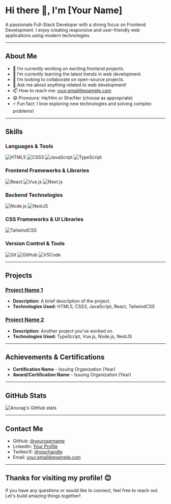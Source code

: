 # Hi there 👋, I'm [Your Name]
A passionate Full-Stack Developer with a strong focus on Frontend Development. I enjoy creating responsive and user-friendly web applications using modern technologies.

---

## About Me

- 🔭 I’m currently working on exciting frontend projects.
- 🌱 I’m currently learning the latest trends in web development.
- 👯 I’m looking to collaborate on open-source projects.
- 💬 Ask me about anything related to web development!
- 📫 How to reach me: [your.email@example.com](mailto:your.email@example.com)
- 😄 Pronouns: He/Him or She/Her (choose as appropriate)
- ⚡ Fun fact: I love exploring new technologies and solving complex problems!

---

## Skills

### Languages & Tools

![HTML5](https://img.shields.io/badge/-HTML5-E34F26?style=flat-square&logo=html5&logoColor=white)
![CSS3](https://img.shields.io/badge/-CSS3-1572B6?style=flat-square&logo=css3)
![JavaScript](https://img.shields.io/badge/-JavaScript-F7DF1E?style=flat-square&logo=javascript)
![TypeScript](https://img.shields.io/badge/-TypeScript-007ACC?style=flat-square&logo=typescript)

### Frontend Frameworks & Libraries

![React](https://img.shields.io/badge/-React-61DAFB?style=flat-square&logo=react)
![Vue.js](https://img.shields.io/badge/-Vue.js-4FC08D?style=flat-square&logo=vuedotjs)
![Next.js](https://img.shields.io/badge/-Next.js-000000?style=flat-square&logo=nextdotjs)

### Backend Technologies

![Node.js](https://img.shields.io/badge/-Node.js-339933?style=flat-square&logo=nodedotjs)
![NestJS](https://img.shields.io/badge/-NestJS-E0234E?style=flat-square&logo=nestjs)

### CSS Frameworks & UI Libraries

![TailwindCSS](https://img.shields.io/badge/-TailwindCSS-06B6D4?style=flat-square&logo=tailwindcss)

### Version Control & Tools

![Git](https://img.shields.io/badge/-Git-F05032?style=flat-square&logo=git)
![GitHub](https://img.shields.io/badge/-GitHub-181717?style=flat-square&logo=github)
![VSCode](https://img.shields.io/badge/-VSCode-007ACC?style=flat-square&logo=visualstudiocode)

---

## Projects

### [Project Name 1](https://link-to-project1)
- **Description:** A brief description of the project.
- **Technologies Used:** HTML5, CSS3, JavaScript, React, TailwindCSS

### [Project Name 2](https://link-to-project2)
- **Description:** Another project you've worked on.
- **Technologies Used:** TypeScript, Vue.js, Node.js, NestJS

---

## Achievements & Certifications

- **Certification Name** - Issuing Organization (Year)
- **Award/Certification Name** - Issuing Organization (Year)

---

## GitHub Stats

![Anurag's GitHub stats](https://github-readme-stats.vercel.app/api?username=yourusername&show_icons=true&theme=radical)

---

## Contact Me

- GitHub: [@yourusername](https://github.com/yourusername)
- LinkedIn: [Your Profile](https://linkedin.com/in/yourprofile)
- Twitter/X: [@yourhandle](https://twitter.com/yourhandle)
- Email: [your.email@example.com](mailto:your.email@example.com)

---

## Thanks for visiting my profile! 😊

If you have any questions or would like to connect, feel free to reach out. Let's build amazing things together!
